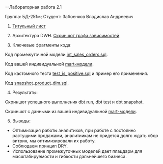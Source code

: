 --Лабораторная работа 2.1

Группа: БД-251м; Студент: Забоенков Владислав Андреевич

1. [Титульный лист](https://github.com/St73-oss/DEP-MGPU/blob/main/Module04/Titul.docx)

2. Архитектура DWH. [Скриншот графа зависимостей](https://github.com/St73-oss/DEP-MGPU/blob/main/Module04/%D0%9B%D0%B0%D0%B1%D0%B0%D1%80%D0%B0%D1%82%D0%BE%D1%80%D0%BD%D0%B0%D1%8F%20%D1%80%D0%B0%D0%B1%D0%BE%D1%82%D0%B0%202.1/Photo/%D0%93%D1%80%D0%B0%D1%84%20%D0%B7%D0%B0%D0%B2%D0%B8%D1%81%D0%B8%D0%BC%D0%BE%D1%81%D1%82%D0%B5%D0%B9.jpg)

3. Ключевые фрагменты кода:
   
 Код промежуточной модели [int_sales_orders.sql](https://github.com/St73-oss/DEP-MGPU/blob/main/Module04/%D0%9B%D0%B0%D0%B1%D0%B0%D1%80%D0%B0%D1%82%D0%BE%D1%80%D0%BD%D0%B0%D1%8F%20%D1%80%D0%B0%D0%B1%D0%BE%D1%82%D0%B0%202.1/Photo/%D0%9A%D0%BE%D0%B4%20%D0%BF%D1%80%D0%BE%D0%BC%D0%B5%D0%B6%D1%83%D1%82%D0%BE%D1%87%D0%BD%D0%BE%D0%B9%20%D0%BC%D0%BE%D0%B4%D0%B5%D0%BB%D0%B8%20int_sales_orders.jpg).
 
 Код вашей индивидуальной [mart-модели](https://github.com/St73-oss/DEP-MGPU/blob/main/Module04/%D0%9B%D0%B0%D0%B1%D0%B0%D1%80%D0%B0%D1%82%D0%BE%D1%80%D0%BD%D0%B0%D1%8F%20%D1%80%D0%B0%D0%B1%D0%BE%D1%82%D0%B0%202.1/Photo/%D0%9A%D0%BE%D0%B4%20%20mart-%D0%BC%D0%BE%D0%B4%D0%B5%D0%BB%D0%B8.jpg).
 
 Код кастомного теста [test_is_positive.sql](https://github.com/St73-oss/DEP-MGPU/blob/main/Module04/%D0%9B%D0%B0%D0%B1%D0%B0%D1%80%D0%B0%D1%82%D0%BE%D1%80%D0%BD%D0%B0%D1%8F%20%D1%80%D0%B0%D0%B1%D0%BE%D1%82%D0%B0%202.1/Photo/%D0%9A%D0%BE%D0%B4%20%D0%BA%D0%B0%D1%81%D1%82%D0%BE%D0%BC%D0%BD%D0%BE%D0%B3%D0%BE%20%D1%82%D0%B5%D1%81%D1%82%D0%B0%20test_is_positive.jpg) и пример его применения.
 
 Код [snapshot_product_dim.sql](https://github.com/St73-oss/DEP-MGPU/blob/main/Module04/%D0%9B%D0%B0%D0%B1%D0%B0%D1%80%D0%B0%D1%82%D0%BE%D1%80%D0%BD%D0%B0%D1%8F%20%D1%80%D0%B0%D0%B1%D0%BE%D1%82%D0%B0%202.1/Photo/%D0%9A%D0%BE%D0%B4%20snapshot_product_dim.jpg).

 4. Результаты:

Скриншот успешного выполнения [dbt run](https://github.com/St73-oss/DEP-MGPU/blob/main/Module04/%D0%9B%D0%B0%D0%B1%D0%B0%D1%80%D0%B0%D1%82%D0%BE%D1%80%D0%BD%D0%B0%D1%8F%20%D1%80%D0%B0%D0%B1%D0%BE%D1%82%D0%B0%202.1/Photo/dbt%20run.jpg), [dbt test](https://github.com/St73-oss/DEP-MGPU/blob/main/Module04/%D0%9B%D0%B0%D0%B1%D0%B0%D1%80%D0%B0%D1%82%D0%BE%D1%80%D0%BD%D0%B0%D1%8F%20%D1%80%D0%B0%D0%B1%D0%BE%D1%82%D0%B0%202.1/Photo/dbt%20test.jpg) и [dbt snapshot](https://github.com/St73-oss/DEP-MGPU/blob/main/Module04/%D0%9B%D0%B0%D0%B1%D0%B0%D1%80%D0%B0%D1%82%D0%BE%D1%80%D0%BD%D0%B0%D1%8F%20%D1%80%D0%B0%D0%B1%D0%BE%D1%82%D0%B0%202.1/Photo/dbt%20snapshot.jpg).

Скриншот с данными из вашей индивидуальной [mart-модели](https://github.com/St73-oss/DEP-MGPU/blob/main/Module04/%D0%9B%D0%B0%D0%B1%D0%B0%D1%80%D0%B0%D1%82%D0%BE%D1%80%D0%BD%D0%B0%D1%8F%20%D1%80%D0%B0%D0%B1%D0%BE%D1%82%D0%B0%202.1/Photo/%D0%94%D0%B0%D0%BD%D0%BD%D1%8B%D0%B5%20%D0%B8%D0%B7%20%D0%B8%D0%BD%D0%B4%D0%B8%D0%B2%D0%B8%D0%B4%D1%83%D0%B0%D0%BB%D1%8C%D0%BD%D0%BE%D0%B9%20mart-%D0%BC%D0%BE%D0%B4%D0%B5%D0%BB%D0%B8.jpg).

5. Выводы:

 - Оптимизация работы аналитиков, при работе с постоянно растущими продажами, аналитиикам не придется долго ждать сбор витрин, мы оптимизировали их работу.
 - Соблюдаем принцип DRY.
 - Использование промежуточных моделей дает плацдарм для масштабируемости и гибкости дальнейшего бизнеса.
